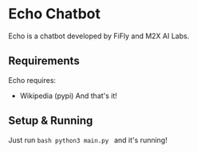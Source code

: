 # Echo Chatbot
Echo is a chatbot developed by FiFly and M2X AI Labs.

## Requirements
Echo requires:
* Wikipedia (pypi)
And that's it!

## Setup & Running
Just run ``bash
python3 main.py
`` and it's running!
